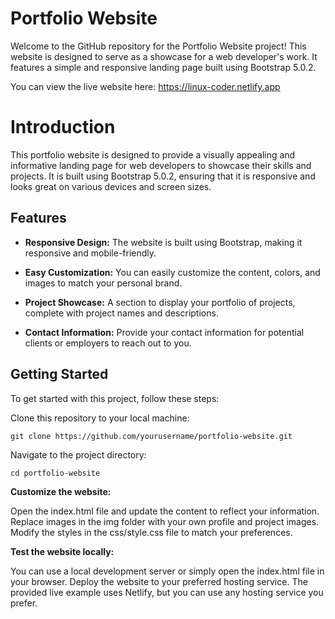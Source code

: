 
# Portfolio Website

Welcome to the GitHub repository for the Portfolio Website project! This website is designed to serve as a showcase for a web developer's work. It features a simple and responsive landing page built using Bootstrap 5.0.2.

You can view the live website here: https://linux-coder.netlify.app




# Introduction

This portfolio website is designed to provide a visually appealing and informative landing page for web developers to showcase their skills and projects. It is built using Bootstrap 5.0.2, ensuring that it is responsive and looks great on various devices and screen sizes.
## Features

- **Responsive Design:** The website is built using Bootstrap, making it responsive and mobile-friendly.

- **Easy Customization:** You can easily customize the content, colors, and images to match your personal brand.

- **Project Showcase:** A section to display your portfolio of projects, complete with project names and descriptions.

- **Contact Information:** Provide your contact information for potential clients or employers to reach out to you.


## Getting Started

To get started with this project, follow these steps:

Clone this repository to your local machine:

```git clone https://github.com/yourusername/portfolio-website.git```

Navigate to the project directory:


```cd portfolio-website```

**Customize the website:**

Open the index.html file and update the content to reflect your information.
Replace images in the img folder with your own profile and project images.
Modify the styles in the css/style.css file to match your preferences.

**Test the website locally:**

You can use a local development server or simply open the index.html file in your browser.
Deploy the website to your preferred hosting service. The provided live example uses Netlify, but you can use any hosting service you prefer.
